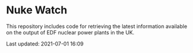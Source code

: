 # Nuke Watch

This repository includes code for retrieving the latest information available on the output of EDF nuclear power plants in the UK.

Last updated: 2021-07-01 16:09
